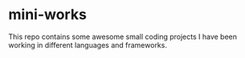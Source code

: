 # mini-works
This repo contains some awesome small coding projects I have been working in different languages and frameworks.
